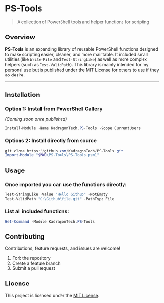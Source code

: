 # PS-Tools

> A collection of PowerShell tools and helper functions for scripting

## Overview

**PS-Tools** is an expanding library of reusable PowerShell functions designed to make scripting easier, cleaner, and more maintable.
It included small utilities (like `Write-File` and `Test-StringLike`) as well as more complex helpers (such as `Test-ValidPath`).
This library is mainly intended for my personal use but is published under the MIT License for others to use if they so desire.

---

## Installation

### Option 1: Install from PowerShell Gallery
*(Coming soon once published)*

```powershell
Install-Module -Name KadragonTech.PS-Tools -Scope CurrentUsers
```

### Options 2: Install directly from source

```powershell
git clone https://github.com/KadragonTech/PS-Tools.git
Import-Module "$PWD\PS-Tools\PS-Tools.psm1"
```

## Usage

### Once imported you can use the functions directly:

```powershell
Test-StringLike -Value "Hello Github" -NotEmpty
Test-ValidPath "C:\Github\file.git" -PathType File
```

### List all included functions:

```powershell
Get-Command -Module KadragonTech.PS-Tools
```

## Contributing
Contributions, feature requests, and issues are welcome!
1. Fork the repository
2. Create a feature branch
3. Submit a pull request

## License

This project is licensed under the [MIT License](LICENSE).